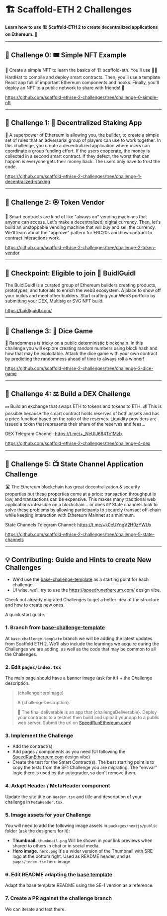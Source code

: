 # 🏗 Scaffold-ETH 2 Challenges

**Learn how to use 🏗 Scaffold-ETH 2 to create decentralized applications on Ethereum. 🚀**

---

## 🚩 Challenge 0: 🎟 Simple NFT Example

🎫 Create a simple NFT to learn the basics of 🏗 scaffold-eth. You'll use 👷‍♀️ HardHat to compile and deploy smart contracts. Then, you'll use a template React app full of important Ethereum components and hooks. Finally, you'll deploy an NFT to a public network to share with friends! 🚀

https://github.com/scaffold-eth/se-2-challenges/tree/challenge-0-simple-nft

---

## 🚩 Challenge 1: 🥩 Decentralized Staking App

🦸 A superpower of Ethereum is allowing you, the builder, to create a simple set of rules that an adversarial group of players can use to work together. In this challenge, you create a decentralized application where users can coordinate a group funding effort. If the users cooperate, the money is collected in a second smart contract. If they defect, the worst that can happen is everyone gets their money back. The users only have to trust the code.

https://github.com/scaffold-eth/se-2-challenges/tree/challenge-1-decentralized-staking

---

## 🚩 Challenge 2: 🏵 Token Vendor

🤖 Smart contracts are kind of like "always on" vending machines that anyone can access. Let's make a decentralized, digital currency. Then, let's build an unstoppable vending machine that will buy and sell the currency. We'll learn about the "approve" pattern for ERC20s and how contract to contract interactions work.

https://github.com/scaffold-eth/se-2-challenges/tree/challenge-2-token-vendor

---

## 🎉 Checkpoint: Eligible to join 🏰️ BuidlGuidl

The BuidlGuidl is a curated group of Ethereum builders creating products, prototypes, and tutorials to enrich the web3 ecosystem. A place to show off your builds and meet other builders. Start crafting your Web3 portfolio by submitting your DEX, Multisig or SVG NFT build.

https://buidlguidl.com/

---

## 🚩 Challenge 3: 🎲 Dice Game

🎰 Randomness is tricky on a public deterministic blockchain. In this challenge you will explore creating random numbers using block hash and how that may be exploitable. Attack the dice game with your own contract by predicting the randomness ahead of time to always roll a winner!

https://github.com/scaffold-eth/se-2-challenges/tree/challenge-3-dice-game

---

## 🚩 Challenge 4: ⚖️ Build a DEX Challenge

💵 Build an exchange that swaps ETH to tokens and tokens to ETH. 💰 This is possible because the smart contract holds reserves of both assets and has a price function based on the ratio of the reserves. Liquidity providers are issued a token that represents their share of the reserves and fees...

DEX Telegram Channel: https://t.me/+_NeUIJ664Tc1MzIx

https://github.com/scaffold-eth/se-2-challenges/tree/challenge-4-dex

---

## 🚩 Challenge 5: 📺 State Channel Application Challenge

🛣️ The Ethereum blockchain has great decentralization & security properties but these properties come at a price: transaction throughput is low, and transactions can be expensive. This makes many traditional web applications infeasible on a blockchain... or does it? State channels look to solve these problems by allowing participants to securely transact off-chain while keeping interaction with Ethereum Mainnet at a minimum.

State Channels Telegram Channel: https://t.me/+k0eUYngV2H0zYWUx

https://github.com/scaffold-eth/se-2-challenges/tree/challenge-5-state-channels

---

## 💡 Contributing: Guide and Hints to create New Challenges

- We'd use the [base-challenge-template](https://github.com/scaffold-eth/se-2-challenges/tree/base-challenge-template) as a starting point for each challenge.
- UI wise, we'll try to use the https://speedrunethereum.com/ design vibe.

Check out already migrated Challenges to get a better idea of the structure and how to create new ones.

A quick start guide.

### 1. Branch from [base-challenge-template](https://github.com/scaffold-eth/se-2-challenges/tree/base-challenge-template)

At `base-challenge-template` branch we will be adding the latest updates from Scaffold ETH 2. We'll also include the learnings we acquire during the Challenges we are adding, as well as the code that may be common to all the Challenges.

### 2. Edit `pages/index.tsx`

The main page should have a banner image (ask for it!) + the Challenge description.

> {challengeHeroImage}
>
> A {challengeDescription}.
>
> 🌟 The final deliverable is an app that {challengeDeliverable}.
> Deploy your contracts to a testnet then build and upload your app to a public web server. Submit the url on [SpeedRunEthereum.com](https://speedrunethereum.com)!

### 3. Implement the Challenge

- Add the contract(s)
- Add pages / components as you need (UI following the [SpeedRunEthereum.com](https://speedrunethereum.com/) design vibe)
- Create the test for the Smart Contract(s). The best starting point is to copy the tests from the SE1 Challenge you are migrating. The "envvar" logic there is used by the autograder, so don't remove them.

### 4. Adapt Header / MetaHeader component

Update the site title on `Header.tsx` and title and description of your challenge in `MetaHeader.tsx`.

### 5. Image assets for your Challenge

You will need to add the following image assets in `packages/nextjs/public` folder (ask the designers for it):

- **Thumbnail.** `thumbnail.png`
  Will be shown in your link previews when shared to others in chat or in social media.
- **Hero image.** `hero.png`
  It's a wider version of the Thumbnail with SRE logo at the bottom right. Used as README header, and as `pages/index.tsx` hero image.

### 6. Edit README adapting the [base template](https://github.com/scaffold-eth/se-2-challenges/tree/base-challenge-template#readme)

Adapt the base template README using the SE-1 version as a reference.

### 7. Create a PR against the challenge branch

We can iterate and test there.
